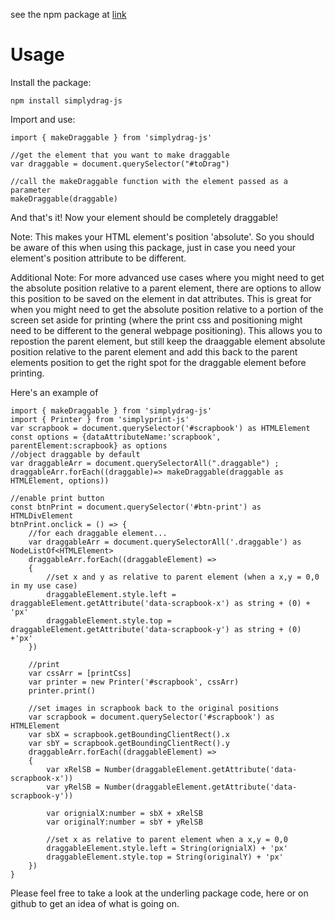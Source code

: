 see the npm package at [link](https://www.npmjs.com/package/simplydrag-js)
# Usage

Install the package:
```
npm install simplydrag-js
```

Import and use:
```
import { makeDraggable } from 'simplydrag-js'

//get the element that you want to make draggable
var draggable = document.querySelector("#toDrag")

//call the makeDraggable function with the element passed as a parameter
makeDraggable(draggable)
```


And that's it! Now your element should be completely draggable!

Note: This makes your HTML element's position 'absolute'. So you should be aware of this when using this package, just in case you need your element's position attribute to be different.


Additional Note:
For more advanced use cases where you might need to get the absolute position relative to a parent element, there are options to allow this position to be saved on the element in dat attributes. This is great for when you might need to get the absolute position relative to a portion of the screen set aside for printing (where the print css and positioning might need to be different to the general webpage positioning). This allows you to repostion the parent element, but still keep the draaggable element absolute position relative to the parent element and add this back to the parent elements position to get the right spot for the draggable element before printing.

Here's an example of 

```
import { makeDraggable } from 'simplydrag-js'
import { Printer } from 'simplyprint-js'
var scrapbook = document.querySelector('#scrapbook') as HTMLElement
const options = {dataAttributeName:'scrapbook', parentElement:scrapbook} as options
//object draggable by default
var draggableArr = document.querySelectorAll(".draggable") ;
draggableArr.forEach((draggable)=> makeDraggable(draggable as HTMLElement, options))

//enable print button
const btnPrint = document.querySelector('#btn-print') as HTMLDivElement
btnPrint.onclick = () => {
    //for each draggable element...
    var draggableArr = document.querySelectorAll('.draggable') as NodeListOf<HTMLElement>
    draggableArr.forEach((draggableElement) => 
    {
        //set x and y as relative to parent element (when a x,y = 0,0 in my use case)
        draggableElement.style.left = draggableElement.getAttribute('data-scrapbook-x') as string + (0) + 'px'
        draggableElement.style.top = draggableElement.getAttribute('data-scrapbook-y') as string + (0) +'px'
    })

    //print
    var cssArr = [printCss]
    var printer = new Printer('#scrapbook', cssArr)
    printer.print()

    //set images in scrapbook back to the original positions
    var scrapbook = document.querySelector('#scrapbook') as HTMLElement
    var sbX = scrapbook.getBoundingClientRect().x
    var sbY = scrapbook.getBoundingClientRect().y
    draggableArr.forEach((draggableElement) => 
    {
        var xRelSB = Number(draggableElement.getAttribute('data-scrapbook-x'))
        var yRelSB = Number(draggableElement.getAttribute('data-scrapbook-y'))

        var orignialX:number = sbX + xRelSB
        var originalY:number = sbY + yRelSB

        //set x as relative to parent element when a x,y = 0,0
        draggableElement.style.left = String(orignialX) + 'px'
        draggableElement.style.top = String(originalY) + 'px'
    })
}
```
Please feel free to take a look at the underling package code, here or on github to get an idea of what is going on.
